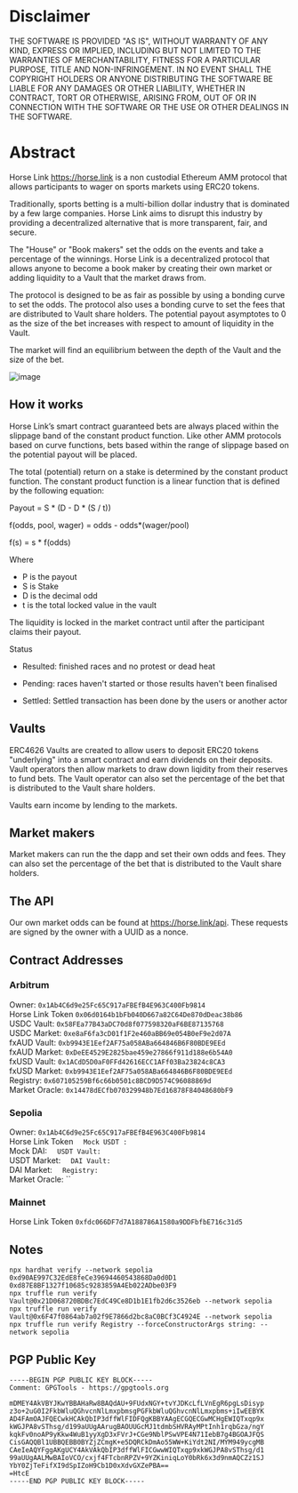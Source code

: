 # Disclaimer

THE SOFTWARE IS PROVIDED "AS IS", WITHOUT WARRANTY OF ANY KIND, EXPRESS OR IMPLIED, INCLUDING BUT NOT LIMITED TO THE WARRANTIES OF MERCHANTABILITY, FITNESS FOR A PARTICULAR PURPOSE, TITLE AND NON-INFRINGEMENT. IN NO EVENT SHALL THE COPYRIGHT HOLDERS OR ANYONE DISTRIBUTING THE SOFTWARE BE LIABLE FOR ANY DAMAGES OR OTHER LIABILITY, WHETHER IN CONTRACT, TORT OR OTHERWISE, ARISING FROM, OUT OF OR IN CONNECTION WITH THE SOFTWARE OR THE USE OR OTHER DEALINGS IN THE SOFTWARE.

# Abstract

Horse Link https://horse.link is a non custodial Ethereum AMM protocol that allows participants to wager on sports markets using ERC20 tokens.

Traditionally, sports betting is a multi-billion dollar industry that is dominated by a few large companies. Horse Link aims to disrupt this industry by providing a decentralized alternative that is more transparent, fair, and secure.

The "House" or "Book makers" set the odds on the events and take a percentage of the winnings. Horse Link is a decentralized protocol that allows anyone to become a book maker by creating their own market or adding liquidity to a Vault that the market draws from.

The protocol is designed to be as fair as possible by using a bonding curve to set the odds. The protocol also uses a bonding curve to set the fees that are distributed to Vault share holders. The potential payout asymptotes to 0 as the size of the bet increases with respect to amount of liquidity in the Vault.

The market will find an equilibrium between the depth of the Vault and the size of the bet.

![image](https://user-images.githubusercontent.com/8411406/219231046-c3388f69-f48d-4042-ba0b-bcc0f3dbe685.png)

## How it works

Horse Link’s smart contract guaranteed bets are always placed within the slippage band of the constant product function. Like other AMM protocols based on curve functions, bets based within the range of slippage based on the potential payout will be placed.

The total (potential) return on a stake is determined by the constant product function. The constant product function is a linear function that is defined by the following equation:

Payout = S \* (D - D \* (S / t))

f(odds, pool, wager) = odds - odds\*(wager/pool)

f(s) = s \* f(odds)

Where

- P is the payout
- S is Stake
- D is the decimal odd
- t is the total locked value in the vault

The liquidity is locked in the market contract until after the participant claims their payout.

Status

- Resulted: finished races and no protest or dead heat

- Pending: races haven't started or those results haven't been finalised

- Settled: Settled transaction has been done by the users or another actor

## Vaults

ERC4626 Vaults are created to allow users to deposit ERC20 tokens "underlying" into a smart contract and earn dividends on their deposits. Vault operators then allow markets to draw down liqidity from their reserves to fund bets. The Vault operator can also set the percentage of the bet that is distributed to the Vault share holders.

Vaults earn income by lending to the markets.

## Market makers

Market makers can run the the dapp and set their own odds and fees. They can also set the percentage of the bet that is distributed to the Vault share holders.

## The API

Our own market odds can be found at https://horse.link/api. These requests are signed by the owner with a UUID as a nonce.

## Contract Addresses

### Arbitrum

Owner: `0x1Ab4C6d9e25Fc65C917aFBEfB4E963C400Fb9814`  
Horse Link Token `0x06d0164b1bFb040D667a82C64De870dDeac38b86`  
USDC Vault: `0x58FEa77B43aDC70d8f077598320aF6BE87135768`  
USDC Market: `0xe8aF6fa3cD01f1F2e460aBB69e054B0eF9e2d07A`  
fxAUD Vault: `0xb9943E1Eef2AF75a058ABa664846B6F80BDE9EEd`  
fxAUD Market: `0xDeEE4529E2825bae459e27866f911d188e6b54A0`  
fxUSD Vault: `0x1ACdD5D0aF0FFd42616ECC1AFf03Ba23824c8CA3`  
fxUSD Market: `0xb9943E1Eef2AF75a058ABa664846B6F80BDE9EEd`  
Registry: `0x607105259Bf6c66b0501c8BCD9D574C96088869d`  
Market Oracle: `0x14478dECfb070329948b7Ed16878F84048680bF9`

### Sepolia

Owner: `0x1Ab4C6d9e25Fc65C917aFBEfB4E963C400Fb9814`  
Horse Link Token ``  
Mock USDT : ``  
Mock DAI: ``  
USDT Vault: ``  
USDT Market: ``  
DAI Vault: ``  
DAI Market: ``  
Registry: ``  
Market Oracle: ``

### Mainnet

Horse Link Token `0xfdc066DF7d7A188786A1580a9DDFbfbE716c31d5`

## Notes

`npx hardhat verify --network sepolia 0xd90AE997C32EdE8feCe39694460543868Da0d0D1 0xd87E8BF1327f10685c9283859A4Eb022ADbe03F9`  
`npx truffle run verify Vault@0x21D068720BDBc7EdC49Ce8D1b1E1fb2d6c3526eb --network sepolia`  
`npx truffle run verify Vault@0x6F47f0864ab7a02f9E7866d2bc8aC0BCf3C4924E --network sepolia`  
`npx truffle run verify Registry --forceConstructorArgs string: --network sepolia`

## PGP Public Key

```text
-----BEGIN PGP PUBLIC KEY BLOCK-----
Comment: GPGTools - https://gpgtools.org

mDMEY4AkVBYJKwYBBAHaRw8BAQdAU+9FUdxNGY+tvYJDKcLfLVnEgR6pgLsDisyp
z3o+2uG0I2FkbWluQGhvcnNlLmxpbmsgPGFkbWluQGhvcnNlLmxpbms+iIwEEBYK
AD4FAmOAJFQECwkHCAkQbIP3dffWlFIDFQgKBBYAAgECGQECGwMCHgEWIQTxqp9x
kWGJPA8vSThsg/d199aUUgAArugBAOUUGcMJ1tdmbSHVRAyMPtInh1rqbGza/ngY
kqkFv0noAP9yKkw4WuB1yyXgD3xFVrJ+CGe9NblPSwVPE4N71IebB7g4BGOAJFQS
CisGAQQBl1UBBQEBB0BYZjZCmgK+e5DQRCkDmAo55WW+KiYdt2NI/MYM949ycgMB
CAeIeAQYFggAKgUCY4AkVAkQbIP3dffWlFICGwwWIQTxqp9xkWGJPA8vSThsg/d1
99aUUgAALMwBAIoVCO/cxjf4FTcbnRPZV+9YZKiniqLoY0bRk6x3d9nmAQCZz1SJ
YbY0ZjTeFifXI9dSpIZoH9Cb1D0xXdvGXZePBA==
=HtcE
-----END PGP PUBLIC KEY BLOCK-----
```
